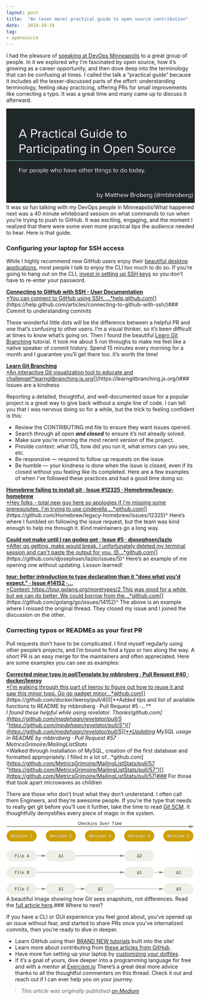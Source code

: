 ```yaml
---
layout:	post
title:	"An (even more) practical guide to open source contribution"
date:	2018-10-18
tag:
- opensource
---
```


  I had the pleasure of [speaking at DevOps Minneapolis](https://www.meetup.com/DevOps-Minneapolis/) to a great group of people. In it we explored why I’m fascinated by open source, how it’s growing as a career opportunity, and then dove deep into the terminology that can be confusing at times. I called the talk a “practical guide” because it includes all the lesser-discussed parts of the effort: understanding terminology, feeling okay practicing, offering PRs for small improvements like correcting a typo. It was a great time and many came up to discuss it afterward.

![](/img/1*vwpaDtzwwiVhxEyXgmylXA.png)It was so fun talking with my DevOps people in Minneapolis!What happened next was a 40 minute whiteboard session on what commands to run when you’re trying to push to GitHub. It was exciting, engaging, and the moment I realized that there were some even more practical tips the audience needed to hear. Here is that guide.

### Configuring your laptop for SSH access

While I highly recommend new GitHub users enjoy their [beautiful desktop applications](https://desktop.github.com/), most people I talk to enjoy the CLI too much to do so. If you’re going to hang out on the CLI, [invest in setting up SSH keys](https://help.github.com/articles/connecting-to-github-with-ssh/) so you don’t have to re-enter your password.

[**Connecting to GitHub with SSH - User Documentation**  
*You can connect to GitHub using SSH. ...*help.github.com](https://help.github.com/articles/connecting-to-github-with-ssh/ "https://help.github.com/articles/connecting-to-github-with-ssh/")[](https://help.github.com/articles/connecting-to-github-with-ssh/)### Commit to understanding commits

These wonderful little dots will be the difference between a helpful PR and one that’s confusing to other users. I’m a visual thinker, so it’s been difficult at times to know what’s going on. Then I found the beautiful [Learn Git Branching](https://learngitbranching.js.org/) tutorial. It took me about 5 run throughs to make me feel like a native speaker of commit history. Spend 15 minutes every morning for a month and I guarantee you’ll get there too. It’s worth the time!

[**Learn Git Branching**  
*An interactive Git visualization tool to educate and challenge!*learngitbranching.js.org](https://learngitbranching.js.org/ "https://learngitbranching.js.org/")[](https://learngitbranching.js.org/)### Issues are a kindness

Reporting a detailed, thoughtful, and well-documented issue for a popular project is a great way to give back without a single line of code. I can tell you that I was nervous doing so for a while, but the trick to feeling confident is this:

* Review the CONTRIBUTING.md file to ensure they want issues opened.
* Search through all open ***and closed*** to ensure it’s not already solved.
* Make sure you’re running the most recent version of the project.
* Provide context: what OS, how did you run it, what errors can you see, etc.
* Be responsive — respond to follow up requests on the issue.
* Be humble — your kindness is done when the issue is closed, even if its closed without you feeling like its completed.
Here are a few examples of when I’ve followed these practices and had a good time doing so:

[**Homebrew failing to install git · Issue #12325 · Homebrew/legacy-homebrew**  
*Hey folks - total new guy here so apologies if I'm missing some prerequisites. I'm trying to use cinderella …*github.com](https://github.com/Homebrew/legacy-homebrew/issues/12325 "https://github.com/Homebrew/legacy-homebrew/issues/12325")[](https://github.com/Homebrew/legacy-homebrew/issues/12325)^ Here’s where I fumbled on following the issue request, but the team was kind enough to help me through it. Kind maintainers go a long way.

[**Could not make until I ran godep get · Issue #5 · djosephsen/lazlo**  
*After go getting, make would break. I unfortunately deleted my terminal session and can't paste the output for you. 😞…*github.com](https://github.com/djosephsen/lazlo/issues/5 "https://github.com/djosephsen/lazlo/issues/5")[](https://github.com/djosephsen/lazlo/issues/5)^ Here’s an example of me opening one without updating. Lesson learned!

[**tour: better introduction to type declaration than it "does what you'd expect." · Issue #14152 ·…**  
*Context: https://tour.golang.org/moretypes/2 This was good for a while, but we can do better. We could borrow from the…*github.com](https://github.com/golang/go/issues/14152 "https://github.com/golang/go/issues/14152")[](https://github.com/golang/go/issues/14152)^ The above is an example where I missed the original thread. They closed my issue and I joined the discussion on the other.

### Correcting typos or READMEs as your first PR

Pull requests don’t have to be complicated. I find myself regularly using other people’s projects, and I’m bound to find a typo or two along the way. A short PR is an easy merge for the maintainers and often appreciated. Here are some examples you can see as examples:

[**Corrected minor typo in pollTemplate by mbbroberg · Pull Request #40 · docker/leeroy**  
*I'm walking through this part of leeroy to figure out how to reuse it and saw this minor typo. Go go gadget minor…*github.com](https://github.com/docker/leeroy/pull/40 "https://github.com/docker/leeroy/pull/40")[](https://github.com/docker/leeroy/pull/40)[**Added tips and list of available functions to README by mbbroberg · Pull Request #5 ·…**  
*I found these helpful while using revelator. Thanks!*github.com](https://github.com/mpdehaan/revelator/pull/5 "https://github.com/mpdehaan/revelator/pull/5")[](https://github.com/mpdehaan/revelator/pull/5)[**Updating MySQL usage in README by mbbroberg · Pull Request #57 · MetricsGrimoire/MailingListStats**  
*Walked through installation of MySQL, creation of the first database and formatted appropriately. I filled in a lot of…*github.com](https://github.com/MetricsGrimoire/MailingListStats/pull/57 "https://github.com/MetricsGrimoire/MailingListStats/pull/57")[](https://github.com/MetricsGrimoire/MailingListStats/pull/57)### For those that took apart microwaves as children

There are those who don’t trust what they don’t understand. I often call them Engineers, and they’re awesome people. If you’re the type that needs to really get git before you’ll use it further, take the time to read [Git SCM](https://git-scm.com/about). It thoughtfully demystifies every piece of magic in the system.

![](/img/0*3Gcll_vE2NUn6iD7.png)A beautiful image showing how Git sees snapshots, not differences. Read the [full article here](https://git-scm.com/book/en/v2/Getting-Started-Git-Basics).### Where to next?

If you have a CLI or GUI experience you feel good about, you’ve opened up an issue without fear, and started to share PRs once you’ve internalized commits, then you’re ready to dive in deeper.

* Learn GitHub using their [BRAND NEW tutorials](https://lab.github.com/courses) built into the site!
* Learn more about contributing from [these articles from GitHub](https://guides.github.com/).
* Have more fun setting up your laptop by [customizing your dotfiles](http://dotfiles.github.io/).
* If it’s a goal of yours, dive deeper into a programming language for free and with a mentor at [Exercism.io](https://exercism.io)
There’s a great deal more advice thanks to all the thoughtful commenters on this thread. Check it out and reach out if I can ever help you on your journey.


> [](https://twitter.com/mbbroberg/status/1049697913096495104)
*This article was originally published [on Medium](https://medium.com/@mbbroberg)*